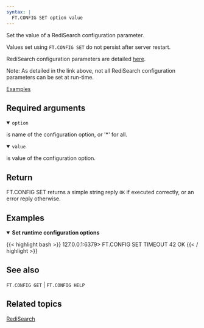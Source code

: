 ```yaml
---
syntax: |
  FT.CONFIG SET option value
---
```


Set the value of a RediSearch configuration parameter.

Values set using `FT.CONFIG SET` do not persist after server restart.

RediSearch configuration parameters are detailed [here](/docs/stack/search/configuring).

Note: As detailed in the link above, not all RediSearch configuration parameters can be set at run-time.

[Examples](#examples)

## Required arguments

<details open>
<summary><code>option</code></summary> 

is name of the configuration option, or '*' for all. 
</details>

<details open>
<summary><code>value</code></summary> 

is value of the configuration option. 
</details>

## Return

FT.CONFIG SET returns a simple string reply `OK` if executed correctly, or an error reply otherwise.

## Examples

<details open>
<summary><b>Set runtime configuration options</b></summary>

{{< highlight bash >}}
127.0.0.1:6379> FT.CONFIG SET TIMEOUT 42
OK
{{< / highlight >}}
</details>

## See also

`FT.CONFIG GET` | `FT.CONFIG HELP` 

## Related topics

[RediSearch](/docs/stack/search)
